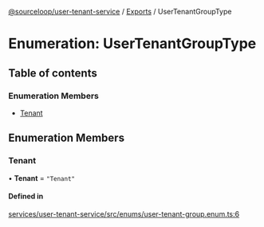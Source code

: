 [@sourceloop/user-tenant-service](../README.md) / [Exports](../modules.md) / UserTenantGroupType

# Enumeration: UserTenantGroupType

## Table of contents

### Enumeration Members

- [Tenant](UserTenantGroupType.md#tenant)

## Enumeration Members

### Tenant

• **Tenant** = ``"Tenant"``

#### Defined in

[services/user-tenant-service/src/enums/user-tenant-group.enum.ts:6](https://github.com/sourcefuse/loopback4-microservice-catalog/blob/68ec38a2a/services/user-tenant-service/src/enums/user-tenant-group.enum.ts#L6)
